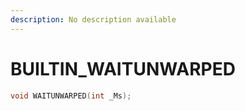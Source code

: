 ```yaml
---
description: No description available 
---
```


# BUILTIN\_WAITUNWARPED

```cpp
void WAITUNWARPED(int _Ms);
```